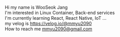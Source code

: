 Hi my name is WooSeok Jang  
I'm interested in Linux Container, Back-end services  
I'm currently learning React, React Native, IoT ...  
my velog is https://velog.io/@mmyu2090  
How to reach me mmyu2090@gmail.com  
